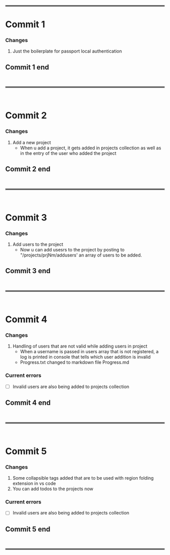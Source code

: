 <hr style="border:2px solid gray"></hr>

# **Commit 1** 

### Changes
1. Just the boilerplate for passport local authentication
## Commit 1 end 

<br/>
<hr style="border:2px solid gray"></hr>
<br/>

# **Commit 2**
### Changes
1. Add a new project 
    - When u add a project, it gets added in  projects collection as well as in the entry  of the user who added the project
## Commit 2 end 

<br/>
<hr style="border:2px solid gray"></hr>
<br/>


# **Commit 3**
### Changes
1. Add users to the project
    - Now  u  can  add  usesrs  to  the  project  by  posting  to "/projects/prjNm/addusers' an array of users to be added.
## Commit 3 end 

<br/>
<hr style="border:2px solid gray"></hr>
<br/>


# **Commit 4**
### Changes
1. Handling  of users  that are not valid  while adding users in 
  project
    - When a  username  is passed  in users  array  that  is  not registered, a log is printed in console  that  tells  which user addition is invalid
    - Progress.txt changed to markdown file Progress.md

### Current errors
   - [ ] Invalid users are also being  added to projects  collection
## Commit 4 end
<br/>
<hr style="border:2px solid gray"></hr>
<br/>

# **Commit 5**
### Changes
1. Some collapsible tags added that are to be used with region folding extension in vs code
2. You can add todos to the projects now

### Current errors
   - [ ] Invalid users are also being  added to projects  collection
## Commit 5 end
<br/>
<hr style="border:2px solid gray"></hr>
<br/>